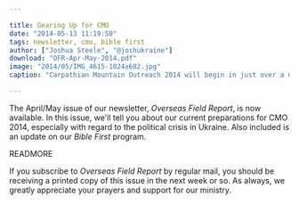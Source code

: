 ```yaml
---

title: Gearing Up for CMO
date: "2014-05-13 11:19:50"
tags: newsletter, cmo, bible first
author: ["Joshua Steele", "@joshukraine"]
download: "OFR-Apr-May-2014.pdf"
image: "2014/05/IMG_4615-1024x682.jpg"
caption: "Carpathian Mountain Outreach 2014 will begin in just over a month. This will be our 8th project, and we’re excited to see what God will do in western Ukraine this year!"

---
```


The April/May issue of our newsletter, *Overseas Field Report*, is now available. In this issue, we'll tell you about our current preparations for CMO 2014, especially with regard to the political crisis in Ukraine. Also included is an update on our *Bible First* program.

READMORE

If you subscribe to *Overseas Field Report* by regular mail, you should be receiving a printed copy of this issue in the next week or so. As always, we greatly appreciate your prayers and support for our ministry.
